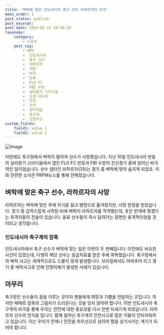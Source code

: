 ```yaml
---
title: '벼락에 맞은 인도네시아 축구 선수 라하르자의 비극'
menu_order: 1
post_status: publish
post_excerpt: 
post_date: 2024-02-13 18:40:19
taxonomy:
    category:
        - 스포츠
    post_tag:
        - 벼락
        -  인도네시아
        -  축구 선수
        -  라하르자
        -  사망
        -  비극
        -  반둥
        -  FLO FC
        -  FBI 수방
        -  실리왕기 스타디움
        -  소셜 미디어
        -  안전
        -  안식
        -  안타까움
        -  축구계
        -  안전사고
custom_fields:
    field1: value 1
    field2: value 2
---
```


![Image](https://imgnews.pstatic.net/image/001/2024/02/13/AKR20240213092500007_01_i_P4_20240213141411480.jpg?type=w647)

이번에도 축구장에서 벼락이 떨어져 선수가 사망했습니다. 지난 10일 인도네시아 반둥의 실리왕기 스타디움에서 열린 FLO FC 반둥과 FBI 수방의 친선경기 중에 일어난 비극적인 일이었습니다. 선수 셉타인 라하르자(35)는 경기 중 벼락에 맞아 숨지게 되었죠. 이와 관련한 소식은 PRFM뉴스를 통해 전해졌습니다.
## 벼락에 맞은 축구 선수, 라하르자의 사망
라하르자는 벼락에 맞은 후에 의식을 잃고 병원으로 옮겨졌지만, 사망 판정을 받았습니다. 경기 중 갑작스럽게 시작된 비에 벼락이 라하르자를 직격했는데, 옷은 번개에 찢겼다는 목격자들의 진술이 있습니다. 동료 선수들이 즉시 달려가는 장면은 충격적이었을 것이라고 생각됩니다.
### 인도네시아 축구계의 암흑
인도네시아에서 축구 선수가 벼락에 맞는 일은 이번이 두 번째입니다. 이전에도 비슷한 사건이 있었는데, 다행히 해당 선수는 응급치료를 받은 후에 회복했습니다. 축구장에서의 벼락 사고는 세계적으로도 드물지 않게 발생합니다. 브라질에서도 아마추어 리그 경기 중 벼락사고로 인해 인명피해가 발생한 사례가 있습니다.
## 마무리
축구장은 선수들이 꿈을 이루는 곳이자 팬들에게 희망과 기쁨을 전달하는 곳입니다. 하지만 때때로 암흑의 그림자가 드리운다는 것을 잊지 않아야 합니다. 이번 인도네시아 축구계의 비극을 통해 우리는 안전에 대한 중요성을 다시 한번 되새기게 되었습니다. 라하르자 선수의 안식을 빕니다. 함께 일어난 축구계의 안전사고로 많은 이들이 안타까워하고 있습니다. 이는 우리가 언제나 안전을 최우선으로 삼아야 함을 상기시키는 계기가 되어야 합니다.
